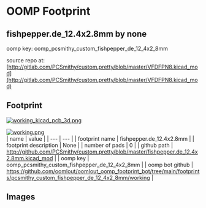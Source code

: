 # OOMP Footprint  
## fishpepper.de_12.4x2.8mm  by none  
  
oomp key: oomp_pcsmithy_custom_fishpepper_de_12_4x2_8mm  
  
source repo at: [http://gitlab.com/PCSmithy/custom.pretty/blob/master/VFDFPN8.kicad_mod](http://gitlab.com/PCSmithy/custom.pretty/blob/master/VFDFPN8.kicad_mod)  
## Footprint  
  
[![working_kicad_pcb_3d.png](working_kicad_pcb_3d_600.png)](working_kicad_pcb_3d.png)  
  
[![working.png](working_600.png)](working.png)  
| name | value | 
| --- | --- | 
| footprint name | fishpepper.de_12.4x2.8mm | 
| footprint description | None | 
| number of pads | 0 | 
| github path | http://github.com/PCSmithy/custom.pretty/blob/master/fishpepper.de_12.4x2.8mm.kicad_mod | 
| oomp key | oomp_pcsmithy_custom_fishpepper_de_12_4x2_8mm | 
| oomp bot github | https://github.com/oomlout/oomlout_oomp_footprint_bot/tree/main/footprints/pcsmithy_custom_fishpepper_de_12_4x2_8mm/working | 
## Images  
